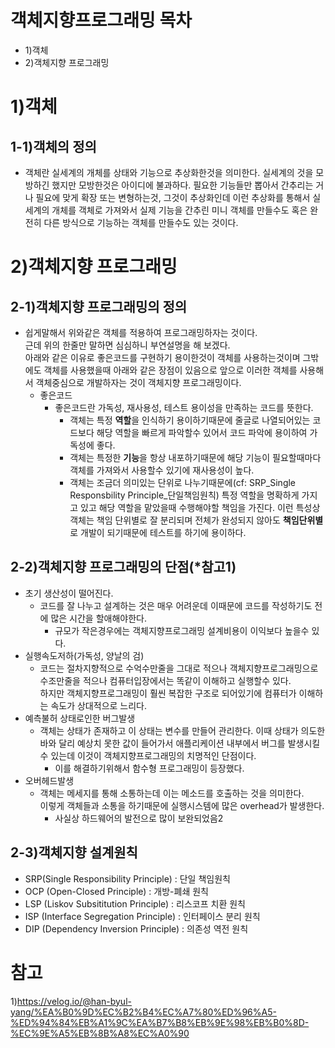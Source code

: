 # 객체지향프로그래밍 목차
- 1)객체
- 2)객체지향 프로그래밍

# 1)객체
## 1-1)객체의 정의
- 객체란 실세계의 개체를 상태와 기능으로 추상화한것을 의미한다.
실세계의 것을 모방하긴 했지만 모방한것은 아이디에 불과하다.
필요한 기능들만 뽑아서 간추리는 거나 필요에 맞게 확장 또는 변형하는것, 그것이 추상화인데 이런 추상화를 통해서 실세계의 개체를 객체로 가져와서 
실제 기능을 간추린 미니 객체를 만들수도 혹은 완전히 다른 방식으로 기능하는 객체를 만들수도 있는 것이다.

# 2)객체지향 프로그래밍
## 2-1)객체지향 프로그래밍의 정의
- 쉽게말해서 위와같은 객체를 적용하여 프로그래밍하자는 것이다.<br>
근데 위의 한줄만 말하면 심심하니 부연설명을 해 보겠다.<br>
아래와 같은 이유로 좋은코드를 구현하기 용이한것이 객체를 사용하는것이며 그밖에도 객체를 사용했을때 아래와 같은 장점이 있음으로 앞으로 이러한 객체를 사용해서 객체중심으로 개발하자는 것이 객체지향 프로그래밍이다.
  - 좋은코드
    -  좋은코드란 가독성, 재사용성, 테스트 용이성을 만족하는 코드를 뜻한다.
       - 객체는 특정 **역할**을 인식하기 용이하기때문에 줄글로 나열되어있는 코드보다 해당 역할을 빠르게 파악할수 있어서 코드 파악에 용이하여 가독성에 좋다.
       - 객체는 특정한 **기능**을 항상 내포하기때문에 해당 기능이 필요할때마다 객체를 가져와서 사용할수 있기에 재사용성이 높다.
       - 객체는 조금더 의미있는 단위로 나누기때문에(cf: SRP_Single Responsbility Principle_단일책임원칙) 특정 역할을 명확하게 가지고 있고 해당 역할을 맡았을때 수행해야할 책임을 가진다. 이런 특성상 객체는 책임 단위별로 잘 분리되며 전체가 완성되지 않아도 **책임단위별**로 개발이 되기때문에 테스트를 하기에 용이하다.

## 2-2)객체지향 프로그래밍의 단점(*참고1)
- 초기 생산성이 떨어진다.
  - 코드를 잘 나누고 설계하는 것은 매우 어려운데 이때문에 코드를 작성하기도 전에 많은 시간을 할애해야한다.
    - 규모가 작은경우에는 객체지향프로그래밍 설계비용이 이익보다 높을수 있다. 
- 실행속도저하(가독성, 양날의 검)
    - 코드는 절차지향적으로 수억수만줄을 그대로 적으나 객체지향프로그래밍으로 수조만줄을 적으나 컴퓨터입장에서는 똑같이 이해하고 실행할수 있다.
    <br>하지만 객체지향프로그래밍이 훨씬 복잡한 구조로 되어있기에 컴퓨터가 이해하는 속도가 상대적으로 느리다.  
- 예측불허 상태로인한 버그발생
  - 객체는 상태가 존재하고 이 상태는 변수를 만들어 관리한다. 이때 상태가 의도한바와 달리 예상치 못한 값이 들어가서 애플리케이션 내부에서 버그를 발생시킬수 있는데 이것이 객체지향프로그래밍의 치명적인 단점이다. 
    - 이를 해결하기위해서 함수형 프로그래밍이 등장했다.   
- 오버헤드발생
  - 객체는 메세지를 통해 소통하는데 이는 메소드를 호출하는 것을 의미한다.
    <br>이렇게 객체들과 소통을 하기때문에 실행시스템에 많은 overhead가 발생한다.
    - 사실상 하드웨어의 발전으로 많이 보완되었음2

## 2-3)객체지향 설계원칙
- SRP(Single Responsibility Principle) : 단일 책임원칙
- OCP (Open-Closed Principle) : 개방-폐쇄 원칙
- LSP (Liskov Subsititution Principle) : 리스코프 치환 원칙
- ISP (Interface Segregation Principle) : 인터페이스 분리 원칙
- DIP (Dependency Inversion Principle) : 의존성 역전 원칙






# 참고
1)https://velog.io/@han-byul-yang/%EA%B0%9D%EC%B2%B4%EC%A7%80%ED%96%A5-%ED%94%84%EB%A1%9C%EA%B7%B8%EB%9E%98%EB%B0%8D-%EC%9E%A5%EB%8B%A8%EC%A0%90

